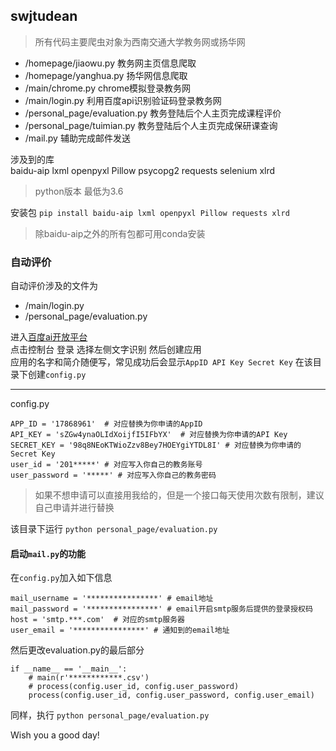 ## swjtudean

> 所有代码主要爬虫对象为西南交通大学教务网或扬华网

- /homepage/jiaowu.py 教务网主页信息爬取  
- /homepage/yanghua.py 扬华网信息爬取  
- /main/chrome.py chrome模拟登录教务网  
- /main/login.py 利用百度api识别验证码登录教务网  
- /personal_page/evaluation.py 教务登陆后个人主页完成课程评价  
- /personal_page/tuimian.py 教务登陆后个人主页完成保研课查询  
- /mail.py 辅助完成邮件发送 

涉及到的库  
baidu-aip lxml openpyxl Pillow psycopg2 requests selenium xlrd   

> python版本 最低为3.6

安装包
`pip install baidu-aip lxml openpyxl Pillow requests xlrd`
> 除baidu-aip之外的所有包都可用conda安装

### 自动评价
自动评价涉及的文件为
- /main/login.py 
- /personal_page/evaluation.py

进入[百度ai开放平台](http://ai.baidu.com/)  
点击控制台 登录 选择左侧文字识别 然后创建应用  
应用的名字和简介随便写，常见成功后会显示`AppID API Key Secret Key`
在该目录下创建`config.py`

-----------
config.py
```
APP_ID = '17868961'  # 对应替换为你申请的AppID
API_KEY = 'sZGw4ynaOLIdXoijfI5IFbYX'  # 对应替换为你申请的API Key
SECRET_KEY = '98q8NEoKTWioZzv8Bey7HOEYgiYTDL8I' # 对应替换为你申请的Secret Key
user_id = '201*****' # 对应写入你自己的教务账号
user_password = '*****' # 对应写入你自己的教务密码
```
> 如果不想申请可以直接用我给的，但是一个接口每天使用次数有限制，建议自己申请并进行替换

该目录下运行
`
python personal_page/evaluation.py
`

#### 启动`mail.py`的功能
在`config.py`加入如下信息
```
mail_username = '****************' # email地址
mail_password = '****************' # email开启smtp服务后提供的登录授权码
host = 'smtp.***.com'  # 对应的smtp服务器
user_email = '****************' # 通知到的email地址
```
然后更改evaluation.py的最后部分
```
if __name__ == '__main__':
    # main(r'************.csv') 
    # process(config.user_id, config.user_password)
    process(config.user_id, config.user_password, config.user_email)
```
同样，执行
`
python personal_page/evaluation.py
`

Wish you a good day!